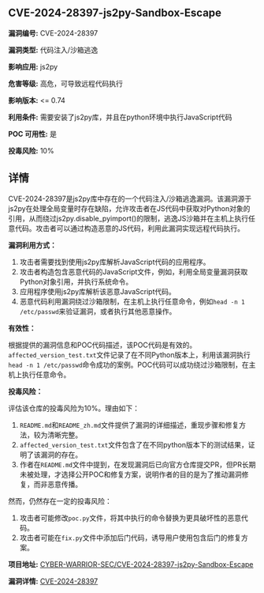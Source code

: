 ## CVE-2024-28397-js2py-Sandbox-Escape

**漏洞编号:** CVE-2024-28397

**漏洞类型:** 代码注入/沙箱逃逸

**影响应用:** js2py

**危害等级:** 高危，可导致远程代码执行

**影响版本:** <= 0.74

**利用条件:** 需要安装了js2py库，并且在python环境中执行JavaScript代码

**POC 可用性:** 是

**投毒风险:** 10%

## 详情

CVE-2024-28397是js2py库中存在的一个代码注入/沙箱逃逸漏洞。该漏洞源于js2py在处理全局变量时存在缺陷，允许攻击者在JS代码中获取对Python对象的引用，从而绕过js2py.disable_pyimport()的限制，逃逸JS沙箱并在主机上执行任意代码。攻击者可以通过构造恶意的JS代码，利用此漏洞实现远程代码执行。

**漏洞利用方式：**

1.  攻击者需要找到使用js2py库解析JavaScript代码的应用程序。
2.  攻击者构造包含恶意代码的JavaScript文件，例如，利用全局变量漏洞获取Python对象引用，并执行系统命令。
3.  应用程序使用js2py库解析该恶意JavaScript代码。
4.  恶意代码利用漏洞绕过沙箱限制，在主机上执行任意命令，例如`head -n 1 /etc/passwd`来验证漏洞，或者执行其他恶意操作。

**有效性：**

根据提供的漏洞信息和POC代码描述，该POC代码是有效的。`affected_version_test.txt`文件记录了在不同Python版本上，利用该漏洞执行`head -n 1 /etc/passwd`命令成功的案例。POC代码可以成功绕过沙箱限制，在主机上执行任意命令。

**投毒风险：**

评估该仓库的投毒风险为10%。理由如下：

1.  `README.md`和`README_zh.md`文件提供了漏洞的详细描述，重现步骤和修复方法，较为清晰完整。
2.  `affected_version_test.txt`文件包含了在不同python版本下的测试结果，证明了该漏洞的存在。
3.  作者在`README.md`文件中提到，在发现漏洞后已向官方仓库提交PR，但PR长期未被处理，才选择公开POC和修复方案，说明作者的目的是为了推动漏洞修复，而非恶意传播。

然而，仍然存在一定的投毒风险：

1.  攻击者可能修改`poc.py`文件，将其中执行的命令替换为更具破坏性的恶意代码。
2.  攻击者可能在`fix.py`文件中添加后门代码，诱导用户使用包含后门的修复方案。

**项目地址:** [CYBER-WARRIOR-SEC/CVE-2024-28397-js2py-Sandbox-Escape](https://github.com/CYBER-WARRIOR-SEC/CVE-2024-28397-js2py-Sandbox-Escape)

**漏洞详情:** [CVE-2024-28397](https://nvd.nist.gov/vuln/detail/CVE-2024-28397)